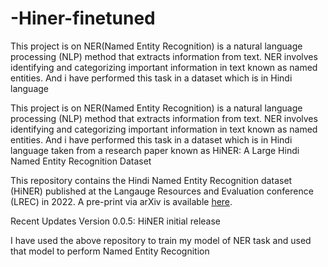 # -Hiner-finetuned
This project is on NER(Named Entity Recognition) is a natural language processing (NLP) method that extracts information from text. NER involves identifying and categorizing important information in text known as named entities. And i have performed this task in a dataset which is in Hindi language


This project is on NER(Named Entity Recognition) is a natural language processing (NLP) method that extracts information from text. NER involves identifying and categorizing important information in text known as named entities. And i have performed this task in a dataset which is in Hindi language taken from a research paper known as HiNER: A Large Hindi Named Entity Recognition Dataset




This repository contains the Hindi Named Entity Recognition dataset (HiNER) published at the Langauge Resources and Evaluation conference (LREC) in 2022. A pre-print via arXiv is available [here](https://arxiv.org/abs/2204.13743).

Recent Updates
Version 0.0.5: HiNER initial release


I have used the above  repository to train my model of NER task and used that model to perform Named Entity Recognition
